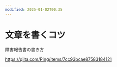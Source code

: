 ```yaml
---
modified: 2025-01-02T00:35
---
```

# 文章を書くコツ

障害報告書の書き方

https://qiita.com/Ping/items/7cc93bcae87583184121